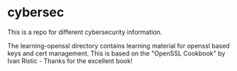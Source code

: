 # cybersec
This is a repo for different cybersecurity information.

The learning-openssl directory contains learning material for openssl based keys and cert management. This is based on the "OpenSSL Cookbook" by Ivan Ristic - Thanks for the excellent book!

